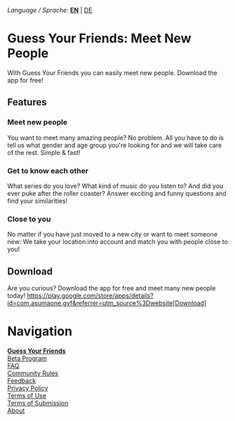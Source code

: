 _Language / Sprache:_ [__EN__](/index-en) | [DE](/index)

# Guess Your Friends: Meet New People

With Guess Your Friends you can easily meet new people. Download the app for free!

## Features

### Meet new people
You want to meet many amazing people? No problem. All you have to do is tell us what gender and age group you're looking for and we will take care of the rest. Simple & fast!

### Get to know each other
What series do you love? What kind of music do you listen to? And did you ever puke after the roller coaster? Answer exciting and funny questions and find your similarities!

### Close to you
No matter if you have just moved to a new city or want to meet someone new: We take your location into account and match you with people close to you!

## Download
Are you curious? Download the app for free and meet many new people today!
https://play.google.com/store/apps/details?id=com.asumaone.gyf&referrer=utm_source%3Dwebsite[Download]

# Navigation

[__Guess Your Friends__](/index-en)<br />
[Beta Program](/beta-program-en)<br />
[FAQ](/faq-en)<br />
[Community Rules](/community-rules-en)<br />
[Feedback](/feedback-en)<br />
[Privacy Policy](/privacy-en)<br />
[Terms of Use](/terms-of-use-en)<br />
[Terms of Submission](/terms-of-submissions-en)<br />
[About](/about-en)